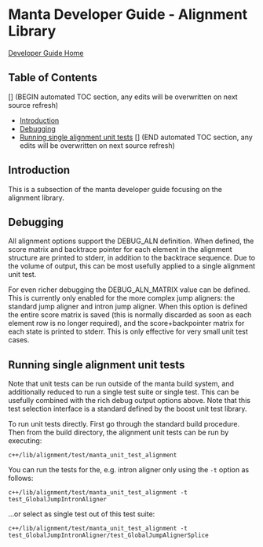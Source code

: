# Manta Developer Guide - Alignment Library

[Developer Guide Home](README.md)

## Table of Contents
[] (BEGIN automated TOC section, any edits will be overwritten on next source refresh)
* [Introduction](#introduction)
* [Debugging](#debugging)
* [Running single alignment unit tests](#running-single-alignment-unit-tests)
[] (END automated TOC section, any edits will be overwritten on next source refresh)

## Introduction

This is a subsection of the manta developer guide focusing on the alignment library.

## Debugging

All alignment options support the DEBUG_ALN definition. When defined, the score matrix and backtrace pointer for each element in the
alignment structure are printed to stderr, in addition to the backtrace sequence. Due to the volume of output, this can be
most usefully applied to a single alignment unit test.

For even richer debugging the DEBUG_ALN_MATRIX value can be defined. This is currently only enabled for the more complex jump aligners:
the standard jump aligner and intron jump aligner. When this option is defined the entire score matrix is saved (this is normally discarded
as soon as each element row is no longer required), and the score+backpointer matrix for each state is printed to stderr. This is only
effective for very small unit test cases.

## Running single alignment unit tests

Note that unit tests can be run outside of the manta build system, and additionally reduced to run a single test suite or single test. This
can be usefully combined with the rich debug output options above. Note that this test selection interface is a standard defined by
the boost unit test library.

To run unit tests directly. First go through the standard build procedure. Then from the build directory, the alignment unit tests can be run
by executing:

    c++/lib/alignment/test/manta_unit_test_alignment

You can run the tests for the, e.g. intron aligner only using the `-t` option as follows:

    c++/lib/alignment/test/manta_unit_test_alignment -t test_GlobalJumpIntronAligner

...or select as single test out of this test suite:

    c++/lib/alignment/test/manta_unit_test_alignment -t test_GlobalJumpIntronAligner/test_GlobalJumpAlignerSplice
